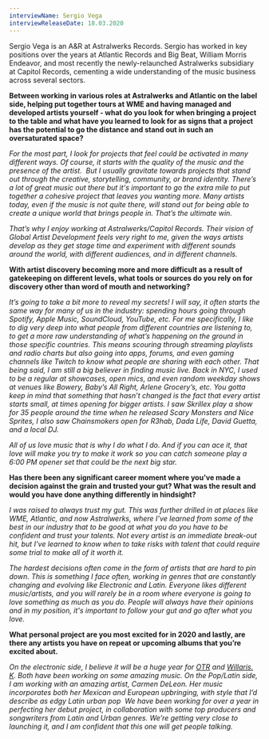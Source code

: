 ```yaml
---
interviewName: Sergio Vega
interviewReleaseDate: 18.03.2020
---
```


Sergio Vega is an A&R at Astralwerks Records. Sergio has worked in key
positions over the years at Atlantic Records and Big Beat, William Morris
Endeavor, and most recently the newly-relaunched Astralwerks subsidiary at
Capitol Records, cementing a wide understanding of the music business across
several sectors.

**Between working in various roles at Astralwerks and Atlantic on the label side, helping put together tours at WME and having managed and developed artists yourself - what do you look for when bringing a project to the table and what have you learned to look for as signs that a project has the potential to go the distance and stand out in such an oversaturated space?**

_For the most part, I look for projects that feel could be activated in many different ways. Of course, it starts with the quality of the music and the presence of the artist.  But I usually gravitate towards projects that stand out through the creative, storytelling, community, or brand identity. There’s a lot of great music out there but it's important to go the extra mile to put together a cohesive project that leaves you wanting more. Many artists today, even if the music is not quite there, will stand out for being able to create a unique world that brings people in. That’s the ultimate win._

_That’s why I enjoy working at Astralwerks/Capitol Records. Their vision of Global Artist Development feels very right to me, given the ways artists develop as they get stage time and experiment with different sounds around the world, with different audiences, and in different channels._

**With artist discovery becoming more and more difficult as a result of gatekeeping on different levels, what tools or sources do you rely on for discovery other than word of mouth and networking?**

_It’s going to take a bit more to reveal my secrets! I will say, it often starts the same way for many of us in the industry: spending hours going through Spotify, Apple Music, SoundCloud, YouTube, etc. For me specifically, I like to dig very deep into what people from different countries are listening to, to get a more raw understanding of what’s happening on the ground in those specific countries. This means scouring through streaming playlists and radio charts but also going into apps, forums, and even gaming channels like Twitch to know what people are sharing with each other. That being said, I am still a big believer in finding music live. Back in NYC, I used to be a regular at showcases, open mics, and even random weekday shows at venues like Bowery, Baby’s All Right, Arlene Grocery’s, etc. You gotta keep in mind that something that hasn’t changed is the fact that every artist starts small, at times opening for bigger artists. I saw Skrillex play a show for 35 people around the time when he released Scary Monsters and Nice Sprites, I also saw Chainsmokers open for R3hab, Dada Life, David Guetta, and a local DJ._

_All of us love music that is why I do what I do. And if you can ace it, that love will make you try to make it work so you can catch someone play a 6:00 PM opener set that could be the next big star._

**Has there been any significant career moment where you’ve made a decision against the grain and trusted your gut? What was the result and would you have done anything differently in hindsight?**

_I was raised to always trust my gut. This was further drilled in at places like WME, Atlantic, and now Astralwerks, where I’ve learned from some of the best in our industry that to be good at what you do you have to be confident and trust your talents. Not every artist is an immediate break-out hit, but I’ve learned to know when to take risks with talent that could require some trial to make all of it worth it._

_The hardest decisions often come in the form of artists that are hard to pin down. This is something I face often, working in genres that are constantly changing and evolving like Electronic and Latin. Everyone likes different music/artists, and you will rarely be in a room where everyone is going to love something as much as you do. People will always have their opinions and in my position, it's important to follow your gut and go after what you love._

**What personal project are you most excited for in 2020 and lastly, are there any artists you have on repeat or upcoming albums that you’re excited about.**

_On the electronic side, I believe it will be a huge year for [OTR](https://url7304.disco-mailer.net/ls/click?upn=iv09c6IKQuwif-2F-2BgKB34zYII7eu20Dxr0cHTw2YVWB60wHe6vKagUMBVHsGXzXxzuelh-2FNC8dnzQMfOdG80ZC-2FwuWPqTYxfv2sgmRmHmR6i10gZs162yNudHT8wtZXaRMKmk7ZUz2JM2RNCSfhp7XneugJ7XZNHDuE5ZqINukxMThcouEHTH6i9zuCkW0964WG-2FE1ZxRd52jd0gMKmRLGq1eLd6m9awu9onlCR4ymWH0RcQ49YxnxXMsQDWEKFMX4OnlU-2BuTGTSVeHcdvA5cTmklI7HogeGQlVUaOstHl6o1hF0FSrv3sbdVBIshg8fpFOJt_VR5YpPpua1XtZtviTR59iWPtCmN-2Fu4xeqzscqhorE2wRkJ0tVncTrF-2BbU2YBnVaMxDeR6zTA3pEJS0WY-2BRotQSD5TYNUAFIemK-2B9jg1ThH7hNiQI50aSZVeVevEmK6sZpbPqEFIGvafBAzjQL7B29yNMqDHZJh4pKg4VeC0oMIXOhvojMscrPleK6yre4jTkLLK9YDTUclsGAbGn7OU8E9bIfidvf5wCt-2BhNXtJnlQU76ajX6um1tt051pqxFhGYncEgT7vN0Z-2Fvqe6sEnnYTbU-2BZSBCXL6nfxFuJ5CYejnkOxKVcoWk40a9xCAxkEeHE2PmmntYRKrwtkg3teZXqbMGv3g61ASpiNmKWsfjcciv03PU4q5yu72j3eYFoOXIy6IrHQeCe4CjR2DcCFVxhMQWDH3LT5kND91cRrpTioU-3D) and [Willaris. K](https://url7304.disco-mailer.net/ls/click?upn=iv09c6IKQuwif-2F-2BgKB34zYII7eu20Dxr0cHTw2YVWB60wHe6vKagUMBVHsGXzXxzuelh-2FNC8dnzQMfOdG80ZC-2FwuWPqTYxfv2sgmRmHmR6i10gZs162yNudHT8wtZXaRMKmk7ZUz2JM2RNCSfhp7XneugJ7XZNHDuE5ZqINukxNaa5fgjUjv3tX9Lbl0X6oR0MemDQcEDbjU5-2BUJAWj5LjXm9-2B1kKcEJazO8osR0s-2FjFijBjifZuinoIzbi7s3gNiBjB1pAh8pQmvVVZP0Ex9HRuJj48j-2BofItu-2BIam7emAGPt3YHNjEc0goe2HAMPcQX6C__VR5YpPpua1XtZtviTR59iWPtCmN-2Fu4xeqzscqhorE2wRkJ0tVncTrF-2BbU2YBnVaMxDeR6zTA3pEJS0WY-2BRotQSD5TYNUAFIemK-2B9jg1ThH7hNiQI50aSZVeVevEmK6sZpbPqEFIGvafBAzjQL7B29yNMqDHZJh4pKg4VeC0oMIXOhvojMscrPleK6yre4jTkLLK9YDTUclsGAbGn7OU8E9bIfidvf5wCt-2BhNXtJnlQU76ajX6um1tt051pqxFhGYg5XfOS840xNTpLAivJ5cmKTTdXNk757-2Fjz5zd0eA9mKVS56QEpB-2FS1j3o0bSzO5-2FQvscMm9gMQidZuYw68Lh30Q8SJou4uYxTvm9zVOO8gdRxC-2BO6ZOUSDqORfn3OoiGUECfUzb3750C5t2JdM8Hkc0DRCxPBAoxsO6IKcpBafo-3D). Both have been working on some amazing music. On the Pop/Latin side, I am working with an amazing artist, Carmen DeLeon. Her music incorporates both her Mexican and European upbringing, with style that I’d describe as edgy Latin urban pop  We have been working for over a year in perfecting her debut project, in collaboration with some top producers and songwriters from Latin and Urban genres. We’re getting very close to launching it, and I am confident that this one will get people talking._
